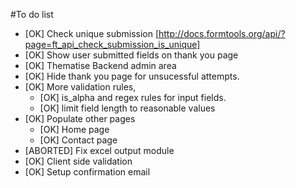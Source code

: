 #To do list
- [OK] Check unique submission [http://docs.formtools.org/api/?page=ft_api_check_submission_is_unique]
- [OK] Show user submitted fields on thank you page
- [OK] Thematise Backend admin area
- [OK] Hide thank you page for unsucessful attempts.
- [OK] More validation rules, 
	- [OK] is_alpha and regex rules for input fields. 
	- [OK] limit field length to reasonable values
- [OK] Populate other pages
	- [OK] Home page
	- [OK] Contact page
- [ABORTED] Fix excel output module
- [OK] Client side validation
- [OK] Setup confirmation email
